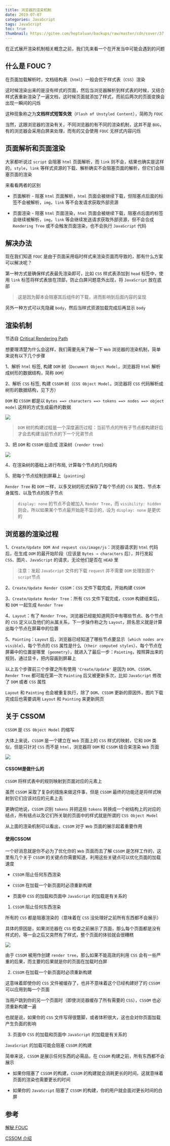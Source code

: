 ```yaml
---
title: 浏览器的渲染机制
date: 2019-07-07
categories: JavaScript
tags: JavaScript
toc: true
thumbnail: https://gitee.com/heptaluan/backups/raw/master/cdn/cover/37.jpg
---
```


在正式展开渲染机制相关概念之前，我们先来看一个在开发当中可能会遇到的问题

<!--more-->

## 什么是 FOUC？

在页面加载解析时，文档结构表（`html`）一般会优于样式表（`CSS`）渲染

这时候渲染出来的是没有样式的页面，然后当浏览器解析到样式表的时候，又结合样式表重新渲染了一遍文档，这时候页面就添加了样式，而前后两次的页面变换会出现一瞬间的闪烁

这种现象称之为**文档样式短暂失效**（`Flash of Unstyled Content`），简称为 `FOUC`

当然，这跟浏览器的渲染有关，不同浏览器的有不同的渲染机制，这并不是 `BUG`，有的浏览器会采用白屏来处理，而有的又会使用 `FOUC` 无样式内容闪烁


## 页面解析和页面渲染

大家都听说过 `script` 会阻塞 `html` 页面解析，而 `link` 则不会，结果也确实是这样的，`style`，`link` 等样式资源的下载、解析确实不会阻塞页面的解析，但它们会阻塞页面的渲染

来看看两者的区别

* 页面解析 - 阻塞 `html` 页面解析，`html` 页面会被继续下载，但阻塞点后面的标签不会被解析，`img`，`link` 等不会发请求获取外部资源

* 页面渲染 - 阻塞 `html` 页面渲染，`html` 页面会被继续下载，阻塞点后面的标签会继续被解析，`img`，`link` 等会继续发送请求获取外部资源，但不会合成 `Rendering Tree` 或不会触发页面渲染，也不会执行 `JavaScript` 代码


## 解决办法

现在我们知道 `FOUC` 是由于页面采用临时样式来渲染页面而导致的，那有什么方案可以解决呢？

第一种方式是确保样式表最先渲染即可，比如 `CSS` 样式表添加到 `head` 标签中，使用 `link` 标签将样式表放在顶部，防止白屏问题意外出现，将 `JavaScript` 放在底部

> 这是因为脚本会阻塞其后组件的下载，进而影响到后面内容的呈现

另外一种方式可以先隐藏 `body`，然后当样式资源加载完成后再显示 `body`



## 渲染机制

节选自 [Critical Rendering Path](https://developers.google.com/web/fundamentals/performance/critical-rendering-path/?hl=en)

想要理清楚为什么会这样，我们需要先来了解一下 `Web` 浏览器的渲染机制，简单来说有以下几个步骤

1、解析 `html` 标签, 构建 `DOM` 树（`Document Object Model`，浏览器将 `html` 解析成树形的数据结构，简称 `DOM`）

2、解析 `CSS` 标签, 构建 `CSSOM` 树（`CSS Object Model`，浏览器将 `CSS` 代码解析成树形的数据结构，见下方）

`DOM` 和 `CSSOM` 都是以 `Bytes ==> characters ==> tokens ==> nodes ==> object model` 这样的方式生成最终的数据

![](https://gitee.com/heptaluan/backups/raw/master/cdn/js/38.png)

> `DOM` 树的构建过程是一个深度遍历过程：当前节点的所有子节点都构建好后才会去构建当前节点的下一个兄弟节点

3、把 `DOM` 和 `CSSOM` 组合成 渲染树（`render tree`）

![](https://gitee.com/heptaluan/backups/raw/master/cdn/js/39.png)

4、在渲染树的基础上进行布局, 计算每个节点的几何结构

5、把每个节点绘制到屏幕上（`painting`）

`Render Tree` 和 `DOM` 一样，以多叉树的形式保存了每个节点的 `CSS` 属性、节点本身属性、以及节点的孩子节点

> `display: none` 的节点不会被加入 `Render Tree`，而 `visibility: hidden` 则会，所以如果某个节点最开始是不显示的，设为 `display: none` 是更优的



## 浏览器的渲染过程

1、`Create/Update DOM And request css/image/js`：浏览器请求到 `html` 代码后，在生成 `DOM` 的最开始阶段（应该是 `Bytes → characters` 后），并行发起 `CSS`、图片、`JavaScript` 的请求，无论他们是否在 `HEAD` 里

> 注意：发起 `JavaScript` 文件的下载 `request` 并不需要 `DOM` 处理到那个 `script`节点

2、`Create/Update Render CSSOM`：`CSS` 文件下载完成，开始构建 `CSSOM`

3、`Create/Update Render Tree`：所有 `CSS` 文件下载完成，`CSSOM` 构建结束后，和 `DOM` 一起生成 `Render Tree`

4、`Layout`：有了 `Render Tree`，浏览器已经能知道网页中有哪些节点、各个节点的 `CSS` 定义以及他们的从属关系，下一步操作称之为 `Layout`，顾名思义就是计算出每个节点在屏幕中的位置

5、`Painting`：`Layout` 后，浏览器已经知道了哪些节点要显示（`which nodes are visible`）、每个节点的 `CSS` 属性是什么（`their computed styles`）、每个节点在屏幕中的位置是哪里（`geometry`），就进入了最后一步：`Painting`，按照算出来的规则，通过显卡，把内容画到屏幕上

以上五个步骤前三个步骤之所有使用 `'Create/Update'` 是因为 `DOM`、`CSSOM`、`Render Tree` 都可能在第一次 `Painting` 后又被更新多次，比如 `JavaScript` 修改了 `DOM` 或者 `CSS` 属性

`Layout` 和 `Painting` 也会被重复执行，除了 `DOM`、`CSSOM` 更新的原因外，图片下载完成后也需要调用 `Layout` 和 `Painting` 来更新网页


## 关于 CSSOM

`CSSOM` 是 `CSS Object Model` 的缩写

大体上来说，`CSSOM` 是一个建立在 `Web` 页面上的 `CSS` 样式的映射，它和 `DOM` 类似，但是只针对 `CSS` 而不是 `html`，浏览器将 `DOM` 和 `CSSOM` 结合来渲染 `Web` 页面

![](https://gitee.com/heptaluan/backups/raw/master/cdn/js/35.png)

#### CSSOM是做什么的

`CSSOM` 将样式表中的规则映射到页面对应的元素上

虽然 `CSSOM` 采取了复杂的措施来做这件事，但是 `CSSOM` 最终的功能还是将样式映射到它们应该对应的元素上去

更确切地说，`CSSOM` 识别 `tokens` 并把这些 `tokens` 转换成一个树结构上的对应的结点，所有结点以及它们所关联的页面中的样式就是所谓的 `CSS Object Model`

从上面的渲染机制可以看出，`CSSOM` 对于 `Web` 页面的展示起着重要作用


#### 使用CSSOM

一个好消息就是你不必为了优化你的 `Web` 页面而去了解 `CSSOM` 是怎样工作的，这里有几个关于 `CSSOM` 的关键点你需要知道，利用这些关键点可以优化页面的加载速度

* `CSSOM` 阻止任何东西渲染

* `CSSOM` 在加载一个新页面时必须重新构建

* 页面中 `CSS` 的加载和页面中 `JavaScript` 的加载是有关系的

1. `CSSOM` 阻止任何东西渲染

所有的 `CSS` 都是阻塞渲染的（意味着在 `CSS` 没处理好之前所有东西都不会展示）

具体的原因是，如果浏览器在 `CSS` 检查之前展示了页面，那么每个页面都是没有样式的，等一会之后又突然有了样式，整个页面的体验就会很糟糕

![](https://gitee.com/heptaluan/backups/raw/master/cdn/js/36.png)


由于 `CSSOM` 被用作创建 `render tree`，那么如果不能高效的利用 `CSS` 会有一些严重的后果，而主要的后果就是你的页面在加载时白屏

2. `CSSOM` 在加载一个新页面时必须重新构建

这意味着即使你的 `CSS` 文件被缓存了，也并不意味着这个已经构建好了的 `CSSOM` 可以应用到每一个页面

当用户跳到你的另一个页面时（即使浏览器缓存了所有需要的 `CSS`），`CSSOM` 也必须重新构建一遍

也就是说，如果你的 `CSS` 文件写得很蹩脚，或者体积很大，这也会对你页面加载产生负面的影响

3. 页面中 `CSS` 的加载和页面中 `JavaScript` 的加载是有关系的

`JavaScript` 的加载可能会阻塞 `CSSOM` 的构建

简单来说，`CSSOM` 是展示任何东西的必需品，在 `CSSOM` 构建之前，所有东西都不会展示

* 如果你阻塞了 `CSSOM` 的构建，`CSSOM` 的构建就会消耗更长的时间，这就意味着页面的渲染也需要更长的时间

* 如果你的 `JavaScript` 阻塞了 `CSSOM` 的构建，你的用户就会面对更长时间的白屏






## 参考

[解秘 FOUC](https://juejin.im/entry/58f867045c497d0058e2ff3a)

[CSSOM 介绍](https://varvy.com/performance/cssom.html)